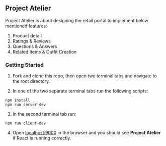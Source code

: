 ## Project Atelier

Project Atelier is about designing the retail portal to implement below mentioned features:

1. Product detail
2. Ratings & Reviews
3. Questions & Answers
4. Related Items & Outfit Creation

 
### Getting Started

1. Fork and clone this repo, then open two terminal tabs and navigate to the root directory.

2. In one of the two separate terminal tabs run the following scripts:

```
npm install
npm run server-dev
```

3. In the second terminal tab run:
```
npm run client-dev
```
4. Open [localhost:9000](http://localhost:9000) in the browser and you should see **Project Atelier** if React is running correctly.
